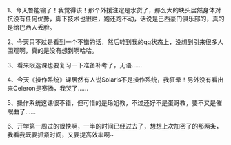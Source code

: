 1、今天鲁能输了！我觉得该！那个外援注定是水货了，那么大的块头居然身体对抗没有任何优势，脚下技术也很烂，跑还跑不动，话说是巴西豪门俱乐部的，真的是给巴西人丢脸。

2、今天只不过是看到一个不错的话，然后转到我的qq状态上，没想到引来很多人围观啊，真的是没有想到啊哈哈。

3、看来限选课也要复习一下准备补考了，无语……

4、今天《操作系统》课居然有人说Solaris不是操作系统，我狂晕！另外没有看出来Celeron是赛扬，我哭了……

5、操作系统这课很不错，但可惜的是玲姐教，不过还好不是蛋哥教，要不又是催眠曲了……

6、开学第一周过的很快啊，一半的时间已经过去了，想想上次加密了的那两条，我看我既要抓紧时间，又要提高效率啊~
